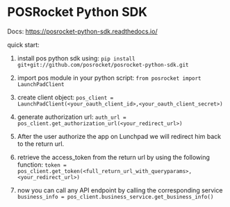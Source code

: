 # POSRocket Python SDK


Docs: https://posrocket-python-sdk.readthedocs.io/

quick start:

1. install pos python sdk using:
    `pip install git+git://github.com/posrocket/posrocket-python-sdk.git`
    
2. import pos module in your python script:
    `from posrocket import LaunchPadClient`
    
3. create client object:
    `pos_client = LaunchPadClient(<your_oauth_client_id>,<your_oauth_client_secret>)`
    
4. generate authorization url:
    `auth_url = pos_client.get_authorization_url(<your_redirect_url>)`
    
5. After the user authorize the app on Lunchpad we will redirect him back to the return url.

6. retrieve the access_token from the return url by using the following function:
    `token = pos_client.get_token(<full_return_url_with_queryparams>,<your_redirect_url>)`
    
7. now you can call any API endpoint by calling the corresponding service
    `business_info = pos_client.business_service.get_business_info()`
        